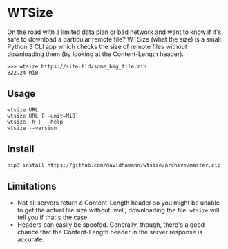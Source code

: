 # WTSize

On the road with a limited data plan or bad network and want to know if it's safe to download a particular remote file? WTSize (what the size) is a small Python 3 CLI app which checks the size of remote files without downloading them (by looking at the Content-Length header).

```
>>> wtsize https://site.tld/some_big_file.zip
822.24 MiB
```

## Usage

```
wtsize URL
wtsize URL [--unit=MiB]
wtsize -h | --help
wtsize --version
```

## Install

```
pip3 install https://github.com/davidhamann/wtsize/archive/master.zip
```

## Limitations

- Not all servers return a Content-Length header so you might be unable to get the actual file size without, well, downloading the file. `wtsize` will tell you if that's the case.
- Headers can easily be spoofed. Generally, though, there's a good chance that the Content-Length header in the server response is accurate.
